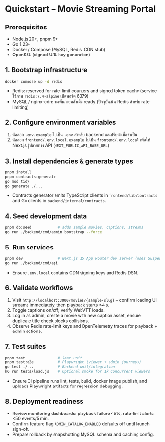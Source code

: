 # Quickstart – Movie Streaming Portal

## Prerequisites
- Node.js 20+, pnpm 9+
- Go 1.23+
- Docker / Compose (MySQL, Redis, CDN stub)
- OpenSSL (signed URL key generation)

## 1. Bootstrap infrastructure
```bash
docker compose up -d redis
```
- Redis: reserved for rate-limit counters and signed token cache (service ใช้ภาพ `redis:7.4-alpine` เปิดพอร์ต 6379)
- MySQL / nginx-cdn: จะเพิ่มภายหลังเมื่อ ready (ปัจจุบันเน้น Redis สำหรับ rate limiting)

## 2. Configure environment variables

1. คัดลอก `.env.example` ไปเป็น `.env` สำหรับ backend และปรับค่าเมื่อจำเป็น
2. คัดลอก `frontend/.env.local.example` ไปเป็น `frontend/.env.local` เพื่อให้ Next.js รู้ปลายทาง API (`NEXT_PUBLIC_API_BASE_URL`)

## 3. Install dependencies & generate types
```bash
pnpm install
pnpm contracts:generate
go mod tidy
go generate ./...
```
- Contracts generator emits TypeScript clients in `frontend/lib/contracts` and Go clients in `backend/internal/contracts`.

## 4. Seed development data
```bash
pnpm db:seed            # adds sample movies, captions, streams
go run ./backend/cmd/admin bootstrap --force
```

## 5. Run services
```bash
pnpm dev                # Next.js 15 App Router dev server (uses Suspense/loading states)
go run ./backend/cmd/api
```
- Ensure `.env.local` contains CDN signing keys and Redis DSN.

## 6. Validate workflows
1. Visit `http://localhost:3000/movies/{sample-slug}` – confirm loading UI streams immediately, then playback starts ≤4 s.
2. Toggle captions on/off; verify WebVTT loads.
3. Log in as admin, create a movie with new caption asset, ensure duplicate title check blocks collisions.
4. Observe Redis rate-limit keys and OpenTelemetry traces for playback + admin actions.

## 7. Test suites
```bash
pnpm test               # Jest unit
pnpm test:e2e           # Playwright (viewer + admin journeys)
go test ./...           # Backend unit/integration
k6 run tests/load.js    # Optional smoke for 1k concurrent viewers
```
- Ensure CI pipeline runs lint, tests, build, docker image publish, and uploads Playwright artifacts for regression debugging.

## 8. Deployment readiness
- Review monitoring dashboards: playback failure <5%, rate-limit alerts <50 events/5 min.
- Confirm feature flag `ADMIN_CATALOG_ENABLED` defaults off until launch sign-off.
- Prepare rollback by snapshotting MySQL schema and caching config.
